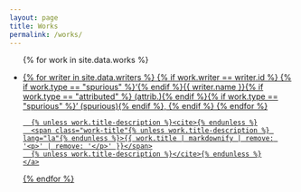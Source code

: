 ```yaml
---
layout: page
title: Works
permalink: /works/
---
```



<ul>

{% for work in site.data.works %}

  <li>
	<a href="{{ work.id }}">
      {% for writer in site.data.writers %}
	  {% if work.writer == writer.id %}
	  {% if work.type == "spurious" %}‘{% endif %}{{ writer.name }}{% if work.type == "attributed" %} (attrib.){% endif %}{% if work.type == "spurious" %}’ (spurious){% endif %},
	  {% endif %}
      {% endfor %}
	  
	  {% unless work.title-description %}<cite>{% endunless %}
	  <span class="work-title"{% unless work.title-description %} lang="la"{% endunless %}>{{ work.title | markdownify | remove: '<p>' | remove: '</p>' }}</span>
	  {% unless work.title-description %}</cite>{% endunless %}
	</a>
  </li>
{% endfor %}
</ul>
